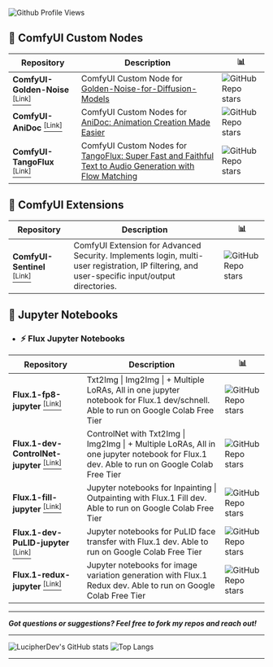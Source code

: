 ![Github Profile Views](https://komarev.com/ghpvc/?username=LucipherDev&label=Profile%20views&style=flat&cacheSeconds=60)

## 🔧 ComfyUI Custom Nodes

| Repository | Description |📊 |
|---|---|---|
| **ComfyUI-Golden-Noise** [<sup>[Link]</sup>](https://github.com/LucipherDev/ComfyUI-Golden-Noise) | ComfyUI Custom Node for [Golden-Noise-for-Diffusion-Models](https://github.com/xie-lab-ml/Golden-Noise-for-Diffusion-Models) | ![GitHub Repo stars](https://img.shields.io/github/stars/LucipherDev/ComfyUI-Golden-Noise?label=%E2%AD%90&style=flat-square&cacheSeconds=60) |
| **ComfyUI-AniDoc** [<sup>[Link]</sup>](https://github.com/LucipherDev/ComfyUI-AniDoc) | ComfyUI Custom Nodes for [AniDoc: Animation Creation Made Easier](https://github.com/yihao-meng/AniDoc) | ![GitHub Repo stars](https://img.shields.io/github/stars/LucipherDev/ComfyUI-AniDoc?label=%E2%AD%90&style=flat-square&cacheSeconds=60) |
| **ComfyUI-TangoFlux** [<sup>[Link]</sup>](https://github.com/LucipherDev/ComfyUI-TangoFlux) | ComfyUI Custom Nodes for [TangoFlux: Super Fast and Faithful Text to Audio Generation with Flow Matching](https://github.com/declare-lab/TangoFlux) | ![GitHub Repo stars](https://img.shields.io/github/stars/LucipherDev/ComfyUI-TangoFlux?label=%E2%AD%90&style=flat-square&cacheSeconds=60) |

## 🧩 ComfyUI Extensions

| Repository | Description |📊 |
|---|---|---|
| **ComfyUI-Sentinel** [<sup>[Link]</sup>](https://github.com/LucipherDev/ComfyUI-Sentinel) | ComfyUI Extension for Advanced Security. Implements login, multi-user registration, IP filtering, and user-specific input/output directories. | ![GitHub Repo stars](https://img.shields.io/github/stars/LucipherDev/ComfyUI-Sentinel?label=%E2%AD%90&style=flat-square&cacheSeconds=60) |

## 📓 Jupyter Notebooks

- ### ⚡ Flux Jupyter Notebooks

| Repository | Description | 📊 |
|---|---|---|
| **Flux.1-fp8-jupyter** [<sup>[Link]</sup>](https://github.com/LucipherDev/Flux.1-fp8-jupyter) | Txt2Img \| Img2Img \| + Multiple LoRAs, All in one jupyter notebook for Flux.1 dev/schnell. Able to run on Google Colab Free Tier | ![GitHub Repo stars](https://img.shields.io/github/stars/LucipherDev/Flux.1-fp8-jupyter?label=%E2%AD%90&style=flat-square&cacheSeconds=60) |
| **Flux.1-dev-ControlNet-jupyter** [<sup>[Link]</sup>](https://github.com/LucipherDev/Flux.1-dev-ControlNet-jupyter) | ControlNet with Txt2Img \| Img2Img \| + Multiple LoRAs, All in one jupyter notebook for Flux.1 dev. Able to run on Google Colab Free Tier | ![GitHub Repo stars](https://img.shields.io/github/stars/LucipherDev/Flux.1-dev-ControlNet-jupyter?label=%E2%AD%90&style=flat-square&cacheSeconds=60) |
| **Flux.1-fill-jupyter** [<sup>[Link]</sup>](https://github.com/LucipherDev/Flux.1-fill-jupyter) | Jupyter notebooks for Inpainting \| Outpainting with Flux.1 Fill dev. Able to run on Google Colab Free Tier | ![GitHub Repo stars](https://img.shields.io/github/stars/LucipherDev/Flux.1-fill-jupyter?label=%E2%AD%90&style=flat-square&cacheSeconds=60) |
| **Flux.1-dev-PuLID-jupyter** [<sup>[Link]</sup>](https://github.com/LucipherDev/Flux.1-dev-PuLID-jupyter) | Jupyter notebooks for PuLID face transfer with Flux.1 dev. Able to run on Google Colab Free Tier | ![GitHub Repo stars](https://img.shields.io/github/stars/LucipherDev/Flux.1-dev-PuLID-jupyter?label=%E2%AD%90&style=flat-square&cacheSeconds=60) |
| **Flux.1-redux-jupyter** [<sup>[Link]</sup>](https://github.com/LucipherDev/Flux.1-redux-jupyter) | Jupyter notebooks for image variation generation with Flux.1 Redux dev. Able to run on Google Colab Free Tier | ![GitHub Repo stars](https://img.shields.io/github/stars/LucipherDev/Flux.1-redux-jupyter?label=%E2%AD%90&style=flat-square&cacheSeconds=60) |
____
***Got questions or suggestions? Feel free to fork my repos and reach out!***
____
![LucipherDev's GitHub stats](https://github-readme-stats.vercel.app/api?username=LucipherDev&show_icons=true&theme=dark&hide_border=true&border_radius=1&hide_rank=true#gh-dark-mode-only) 
![Top Langs](https://github-readme-stats.vercel.app/api/top-langs/?username=LucipherDev&theme=dark&hide_border=true&border_radius=1&#gh-dark-mode-only)
____
